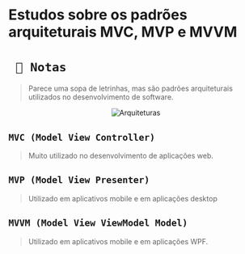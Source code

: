 # Estudos sobre os padrões arquiteturais MVC, MVP e MVVM

# ` 📜 Notas`
> Parece uma sopa de letrinhas, mas são padrões arquiteturais utilizados no desenvolvimento de software.

<p align="center">
    <img src="https://miro.medium.com/max/640/1*XZ25KwBKrLfKfTCIve46KQ.png" alt="Arquiteturas" title="Arquiteturas">
</p> 

## `MVC (Model View Controller)`
> Muito utilizado no desenvolvimento de aplicações web. 

## `MVP (Model View Presenter)`
> Utilizado em aplicativos mobile e em aplicações desktop

## `MVVM (Model View ViewModel Model)`
> Utilizado em aplicativos mobile e em aplicações WPF.


